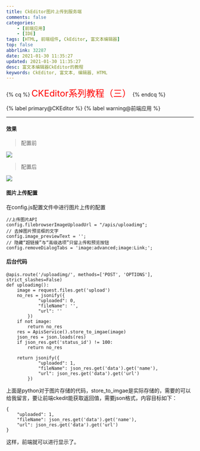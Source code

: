 ```yaml
---
title: CkEditor图片上传到服务端
comments: false
categories:
    - [前端应用]
    - [IDE]
tags: [HTML, 前端组件, CkEditor, 富文本编辑器]
top: false
abbrlink: 32287
date: 2021-01-30 11:35:27
updated: 2021-01-30 11:35:27
desc: 富文本编辑器CkEditor的教程
keywords: CkEditor, 富文本, 编辑器, HTML
---
```


{% cq %}
<font size=5.5 color='red'>CKEditor系列教程（三）</font>
{% endcq %}

{% label primary@CKEditor %} {% label warning@前端应用 %}


<!--more-->
<hr />

#### 效果

> 配置前

![](ckedit_1.png)

> 配置后

![](ckedit_2.png)

#### 图片上传配置

在config.js配置文件中进行图片上传的配置
```
//上传图片API
config.filebrowserImageUploadUrl = "/apis/uploadimg";
// 去掉图片预览框的文字
config.image_previewText = '';
// 隐藏“超链接”与“高级选项”只留上传和预览按钮
config.removeDialogTabs = 'image:advanced;image:Link;';
```

#### 后台代码

```
@apis.route('/uploadimg/', methods=['POST', 'OPTIONS'], strict_slashes=False)
def uploadimg():
    image = request.files.get('upload')
    no_res = jsonify({
            "uploaded": 0,
            "fileName": '',
            "url": ''
        })
    if not image:
        return no_res
    res = ApisService().store_to_imgae(image)
    json_res = json.loads(res)
    if json_res.get('status_id') != 100:
        return no_res

    return jsonify({
            "uploaded": 1,
            "fileName": json_res.get('data').get('name'),
            "url": json_res.get('data').get('url')
        })
```
上面是python对于图片存储的代码，store_to_imgae是实际存储的，需要的可以给我留言，要让前端ckedit能获取返回值，需要json格式，内容目标如下：
```
{
    "uploaded": 1,
    "fileName": json_res.get('data').get('name'),
    "url": json_res.get('data').get('url')
}
```
这样，前端就可以进行显示了。
